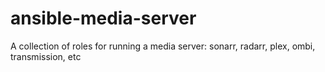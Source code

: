 # ansible-media-server
A collection of roles for running a media server: sonarr, radarr, plex, ombi, transmission, etc
